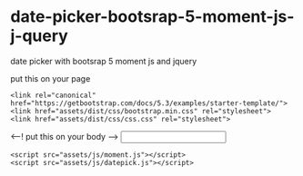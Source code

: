 # date-picker-bootsrap-5-moment-js-j-query
date picker with bootsrap 5 moment js and jquery

put this on your page

    <link rel="canonical" href="https://getbootstrap.com/docs/5.3/examples/starter-template/">
    <link href="assets/dist/css/bootstrap.min.css" rel="stylesheet">
    <link href="assets/dist/css/css.css" rel="stylesheet">





 <--! put this on your body --> <input value="" data-datePicker =true >
    

    <script src="assets/js/moment.js"></script>
    <script src="assets/js/datepick.js"></script>
